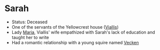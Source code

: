 # Sarah
- Status: Deceased
- One of the servants of the Yellowcrest house ([Viallis](NPCs/Deceased/Viallis.md))
- Lady [Maria](NPCs/Deceased/Maria.md), Viallis' wife empathized with Sarah's lack of education and taught her to write
- Had a romantic relationship with a young squire named [Vecken](NPCs/Living/Vecken.md)
